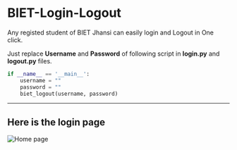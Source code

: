 # BIET-Login-Logout
Any registed student of BIET Jhansi can easily login and Logout in One click. 

Just replace **Username** and **Password** of following script in **login.py** and **logout.py** files.

```python
if __name__ == '__main__':
    username = ""
    password = ""
    biet_logout(username, password)
```
***
## Here is the login page

![Home page](https://raw.githubusercontent.com/bansal1232/BIET-Login-Logout/master/biet_logo.png)
